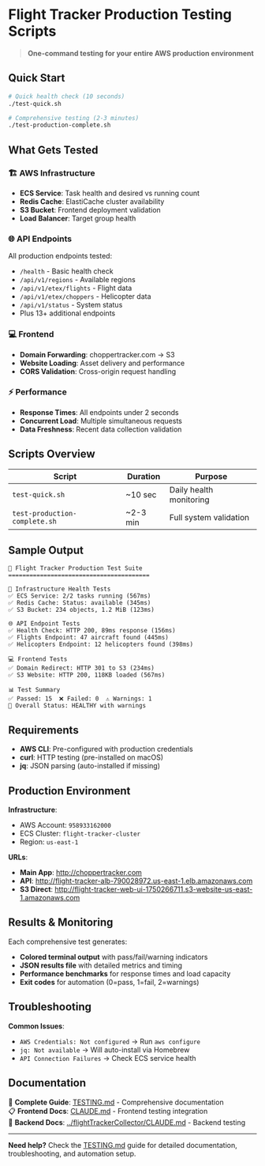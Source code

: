 # Flight Tracker Production Testing Scripts

> **One-command testing for your entire AWS production environment**

## Quick Start

```bash
# Quick health check (10 seconds)
./test-quick.sh

# Comprehensive testing (2-3 minutes)  
./test-production-complete.sh
```

## What Gets Tested

### 🏗️ AWS Infrastructure
- **ECS Service**: Task health and desired vs running count
- **Redis Cache**: ElastiCache cluster availability 
- **S3 Bucket**: Frontend deployment validation
- **Load Balancer**: Target group health

### 🌐 API Endpoints  
All production endpoints tested:
- `/health` - Basic health check
- `/api/v1/regions` - Available regions
- `/api/v1/etex/flights` - Flight data
- `/api/v1/etex/choppers` - Helicopter data
- `/api/v1/status` - System status
- Plus 13+ additional endpoints

### 💻 Frontend
- **Domain Forwarding**: choppertracker.com → S3
- **Website Loading**: Asset delivery and performance
- **CORS Validation**: Cross-origin request handling

### ⚡ Performance
- **Response Times**: All endpoints under 2 seconds
- **Concurrent Load**: Multiple simultaneous requests
- **Data Freshness**: Recent data collection validation

## Scripts Overview

| Script | Duration | Purpose |
|--------|----------|---------|
| `test-quick.sh` | ~10 sec | Daily health monitoring |
| `test-production-complete.sh` | ~2-3 min | Full system validation |

## Sample Output

```
🚀 Flight Tracker Production Test Suite
========================================

🔧 Infrastructure Health Tests
✅ ECS Service: 2/2 tasks running (567ms)
✅ Redis Cache: Status: available (345ms)  
✅ S3 Bucket: 234 objects, 1.2 MiB (123ms)

🌐 API Endpoint Tests
✅ Health Check: HTTP 200, 89ms response (156ms)
✅ Flights Endpoint: 47 aircraft found (445ms)
✅ Helicopters Endpoint: 12 helicopters found (398ms)

💻 Frontend Tests  
✅ Domain Redirect: HTTP 301 to S3 (234ms)
✅ S3 Website: HTTP 200, 118KB loaded (567ms)

📊 Test Summary
✅ Passed: 15  ❌ Failed: 0  ⚠️ Warnings: 1
🎯 Overall Status: HEALTHY with warnings
```

## Requirements

- **AWS CLI**: Pre-configured with production credentials
- **curl**: HTTP testing (pre-installed on macOS)
- **jq**: JSON parsing (auto-installed if missing)

## Production Environment

**Infrastructure**:
- AWS Account: `958933162000`
- ECS Cluster: `flight-tracker-cluster`
- Region: `us-east-1`

**URLs**:
- **Main App**: http://choppertracker.com
- **API**: http://flight-tracker-alb-790028972.us-east-1.elb.amazonaws.com
- **S3 Direct**: http://flight-tracker-web-ui-1750266711.s3-website-us-east-1.amazonaws.com

## Results & Monitoring

Each comprehensive test generates:
- **Colored terminal output** with pass/fail/warning indicators
- **JSON results file** with detailed metrics and timing
- **Performance benchmarks** for response times and load capacity
- **Exit codes** for automation (0=pass, 1=fail, 2=warnings)

## Troubleshooting

**Common Issues**:
- `AWS Credentials: Not configured` → Run `aws configure`
- `jq: Not available` → Will auto-install via Homebrew
- `API Connection Failures` → Check ECS service health

## Documentation

📖 **Complete Guide**: [TESTING.md](./TESTING.md) - Comprehensive documentation  
📋 **Frontend Docs**: [CLAUDE.md](./CLAUDE.md) - Frontend testing integration  
🔧 **Backend Docs**: [../flightTrackerCollector/CLAUDE.md](../flightTrackerCollector/CLAUDE.md) - Backend testing

---

**Need help?** Check the [TESTING.md](./TESTING.md) guide for detailed documentation, troubleshooting, and automation setup.
